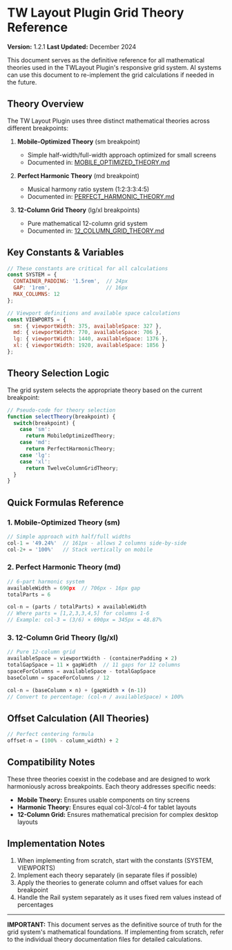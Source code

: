 # TW Layout Plugin Grid Theory Reference
**Version:** 1.2.1
**Last Updated:** December 2024

This document serves as the definitive reference for all mathematical theories used in the TWLayout Plugin's responsive grid system. AI systems can use this document to re-implement the grid calculations if needed in the future.

## Theory Overview

The TW Layout Plugin uses three distinct mathematical theories across different breakpoints:

1. **Mobile-Optimized Theory** (sm breakpoint)
   - Simple half-width/full-width approach optimized for small screens
   - Documented in: [MOBILE_OPTIMIZED_THEORY.md](./MOBILE_OPTIMIZED_THEORY.md)

2. **Perfect Harmonic Theory** (md breakpoint)
   - Musical harmony ratio system (1:2:3:3:4:5)
   - Documented in: [PERFECT_HARMONIC_THEORY.md](./PERFECT_HARMONIC_THEORY.md)

3. **12-Column Grid Theory** (lg/xl breakpoints)
   - Pure mathematical 12-column grid system
   - Documented in: [12_COLUMN_GRID_THEORY.md](./12_COLUMN_GRID_THEORY.md)

## Key Constants & Variables

```javascript
// These constants are critical for all calculations
const SYSTEM = {
  CONTAINER_PADDING: '1.5rem',  // 24px
  GAP: '1rem',                  // 16px
  MAX_COLUMNS: 12
};

// Viewport definitions and available space calculations
const VIEWPORTS = {
  sm: { viewportWidth: 375, availableSpace: 327 },
  md: { viewportWidth: 770, availableSpace: 706 },
  lg: { viewportWidth: 1440, availableSpace: 1376 },
  xl: { viewportWidth: 1920, availableSpace: 1856 }
};
```

## Theory Selection Logic

The grid system selects the appropriate theory based on the current breakpoint:

```javascript
// Pseudo-code for theory selection
function selectTheory(breakpoint) {
  switch(breakpoint) {
    case 'sm':
      return MobileOptimizedTheory;
    case 'md':
      return PerfectHarmonicTheory;
    case 'lg':
    case 'xl':
      return TwelveColumnGridTheory;
  }
}
```

## Quick Formulas Reference

### 1. Mobile-Optimized Theory (sm)
```javascript
// Simple approach with half/full widths
col-1 = '49.24%'  // 161px - allows 2 columns side-by-side
col-2+ = '100%'   // Stack vertically on mobile
```

### 2. Perfect Harmonic Theory (md)
```javascript
// 6-part harmonic system
availableWidth = 690px  // 706px - 16px gap
totalParts = 6

col-n = (parts / totalParts) × availableWidth
// Where parts = [1,2,3,3,4,5] for columns 1-6
// Example: col-3 = (3/6) × 690px = 345px = 48.87%
```

### 3. 12-Column Grid Theory (lg/xl)
```javascript
// Pure 12-column grid
availableSpace = viewportWidth - (containerPadding × 2)
totalGapSpace = 11 × gapWidth  // 11 gaps for 12 columns
spaceForColumns = availableSpace - totalGapSpace
baseColumn = spaceForColumns / 12

col-n = (baseColumn × n) + (gapWidth × (n-1))
// Convert to percentage: (col-n / availableSpace) × 100%
```

## Offset Calculation (All Theories)
```javascript
// Perfect centering formula
offset-n = (100% - column_width) ÷ 2
```

## Compatibility Notes

These three theories coexist in the codebase and are designed to work harmoniously across breakpoints. Each theory addresses specific needs:

- **Mobile Theory:** Ensures usable components on tiny screens
- **Harmonic Theory:** Ensures equal col-3/col-4 for tablet layouts
- **12-Column Grid:** Ensures mathematical precision for complex desktop layouts

## Implementation Notes

1. When implementing from scratch, start with the constants (SYSTEM, VIEWPORTS)
2. Implement each theory separately (in separate files if possible)
3. Apply the theories to generate column and offset values for each breakpoint
4. Handle the Rail system separately as it uses fixed rem values instead of percentages

---

**IMPORTANT:** This document serves as the definitive source of truth for the grid system's mathematical foundations. If implementing from scratch, refer to the individual theory documentation files for detailed calculations. 